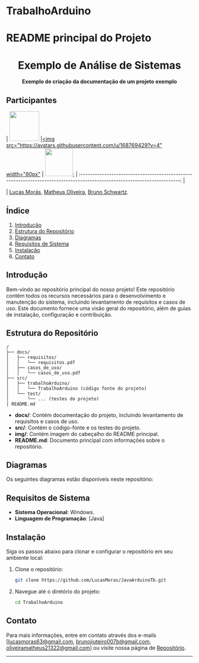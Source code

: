 # TrabalhoArduino

<div align="center" style="background-color: white; max-width: 100%;">
  
</div>

# README principal do Projeto


<div align="center"><h1>Exemplo de Análise de Sistemas</h1><p><b>Exemplo de criação da documentação de um projeto exemplo</b></p></div>

## Participantes
| [<img src="https://avatars.githubusercontent.com/u/137101703?s=96&v=4" width="80px"/>](https://github.com/LucasMoras) |[<img src="https://avatars.githubusercontent.com/u/168769429?v=4" width="80px"](https://github.com/MatheusOliveirap) | [<img src="https://avatars.githubusercontent.com/u/137101698?v=4" width="75px"/>](https://github.com/BrunoSchwartzVieira);
| :------------------------------------------------------------------------------------------------------------------------: |

| [Lucas Morás](https://github.com/LucasMoras), [Matheus Oliveira](https://github.com/MatheusOliveirap), [Bruno Schwartz](https://github.com/BrunoSchwartzVieira).


## Índice

1. [Introdução](#introdução)
2. [Estrutura do Repositório](#estrutura-do-repositório)
3. [Diagramas](#diagramas)
4. [Requisitos de Sistema](#requisitos-de-sistema)
5. [Instalação](#instalação)
6. [Contato](#contato)

## Introdução

Bem-vindo ao repositório principal do nosso projeto! Este repositório contém todos os recursos necessários para o desenvolvimento e manutenção do sistema, incluindo levantamento de requisitos e casos de uso. Este documento fornece uma visão geral do repositório, além de guias de instalação, configuração e contribuição.

## Estrutura do Repositório

```
/
├── docs/
│   ├── requisitos/
│   │   └── requisitos.pdf
│   ├── casos_de_uso/
│   │   └── casos_de_uso.pdf
├── src/
│   ├── trabalhoArduino/
│   │   └── TrabalhoArduino (código fonte do projeto)
│   └── test/
│       └── ... (testes do projeto)
| README.md

```

- **docs/**: Contém documentação do projeto, incluindo levantamento de requisitos e casos de uso.
- **src/**: Contém o código-fonte e os testes do projeto.
- **img/**: Contém imagem do cabeçalho do README principal.
- **README.md**: Documento principal com informações sobre o repositório.

## Diagramas

Os seguintes diagramas estão disponíveis neste repositório:

## Requisitos de Sistema

- **Sistema Operacional**: Windows.
- **Linguagem de Programação**: [Java]


## Instalação

Siga os passos abaixo para clonar e configurar o repositório em seu ambiente local:

1. Clone o repositório:
   ```bash
   git clone https://github.com/LucasMoras/JavaArduinoTb.git
   ```
2. Navegue até o diretório do projeto:
   ```bash
   cd TrabalhoArduino
   ```


## Contato

Para mais informações, entre em contato através dos e-mails [lucasmoras63@gmail.com, brunojiuteiro007b@gmail.com, oliveiramatheus21322@gmail.com] ou visite nossa página de [Repositório](https://github.com/EderRosso/Analise-de-Sistemas).

---
